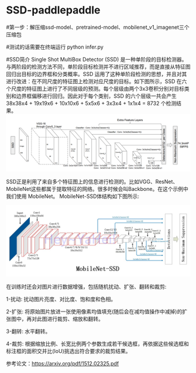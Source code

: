 # SSD-paddlepaddle

#第一步：解压缩ssd-model、pretrained-model、mobilenet_v1_imagenet三个压缩包

#测试的话需要在终端运行 python infer.py


#SSD简介
Single Shot MultiBox Detector (SSD) 是一种单阶段的目标检测器。与两阶段的检测方法不同，单阶段目标检测并不进行区域推荐，而是直接从特征图回归出目标的边界框和分类概率。SSD 运用了这种单阶段检测的思想，并且对其进行改进：在不同尺度的特征图上检测对应尺度的目标。如下图所示，SSD 在六个尺度的特征图上进行了不同层级的预测。每个层级由两个3x3卷积分别对目标类别和边界框偏移进行回归。因此对于每个类别，SSD 的六个层级一共会产生 38x38x4 + 19x19x6 + 10x10x6 + 5x5x6 + 3x3x4 + 1x1x4 = 8732 个检测结果。
![Image text](https://github.com/cyy1111-cai/SSD-paddlepaddle/blob/main/ssd.png)


SSD正是利用了来自多个特征图上的信息进行检测的。比如VGG、ResNet、MobileNet这些都属于提取特征的网络。很多时候会叫Backbone。在这个示例中我们使用 MobileNet。
MobileNet-SSD体结构如下图所示:

![Image text](https://github.com/cyy1111-cai/SSD-paddlepaddle/blob/main/mobilenet-ssd.png)


在训练时还会对图片进行数据增强，包括随机扰动、扩张、翻转和裁剪:

1-扰动: 扰动图片亮度、对比度、饱和度和色相。

2-扩张: 将原始图片放进一张使用像素均值填充(随后会在减均值操作中减掉)的扩张图中，再对此图进行裁剪、缩放和翻转。

3-翻转: 水平翻转。

4-裁剪: 根据缩放比例、长宽比例两个参数生成若干候选框，再依据这些候选框和标注框的面积交并比(IoU)挑选出符合要求的裁剪结果。

参考论文：https://arxiv.org/pdf/1512.02325.pdf


